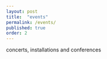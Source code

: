 ```yaml
---
layout: post
title:  "events"
permalink: /events/
published: true
order: 2
---
```

concerts, installations and conferences